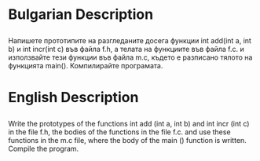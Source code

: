 # <p align="left"> Bulgarian Description
Напишете прототипите на разгледаните досега функции int
add(int a, int b) и int incr(int c) във файла f.h, a телата на функциите във
файла f.c. и използвайте тези функции във файла m.c, където е разписано
тялото на функцията main(). Компилирайте програмата. <p>

# <p align="left"> English Description
Write the prototypes of the functions int add (int a, int b) and int incr (int c) 
in the file f.h, the bodies of the functions in the file f.c. and use these functions 
in the m.c file, where the body of the main () function is written. Compile the program. <p>
